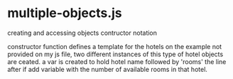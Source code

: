 # multiple-objects.js
creating and accessing objects contructor notation

constructor function defines a template for the hotels on the example
not provided on my js file, two different instances of this type of hotel
objects are ceated. a var is created to hold hotel name followed by 'rooms'
the line after if add variable with the number of available rooms in that hotel.
